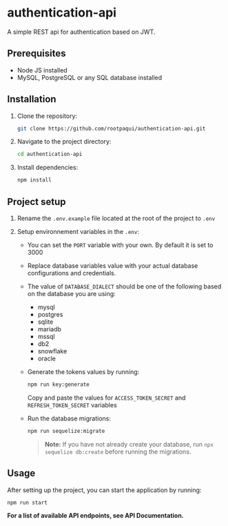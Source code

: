 # authentication-api

A simple REST api for authentication based on JWT.

## Prerequisites

+ Node JS installed
+ MySQL, PostgreSQL or any SQL database installed

## Installation

1. Clone the repository:
    ```bash
   git clone https://github.com/rootpaqui/authentication-api.git
    ```
2. Navigate to the project directory:
    ```bash
    cd authentication-api
    ```
3. Install dependencies:
    ```bash
    npm install
    ```

## Project setup 

1. Rename the `.env.example` file located at the root of the project to `.env`

2. Setup environnement variables in the `.env`:
    + You can set the `PORT` variable with your own. By default it is set to 3000

    + Replace database variables value with your actual database configurations and credentials.

    + The value of `DATABASE_DIALECT` should be one of the following based on the database you are using:
      + mysql
      + postgres
      + sqlite
      + mariadb
      + mssql
      + db2
      + snowflake
      + oracle

    + Generate the tokens values by running:
      ```bash
      npm run key:generate
      ```
      Copy and paste the values for `ACCESS_TOKEN_SECRET` and `REFRESH_TOKEN_SECRET` variables
    
    + Run the database migrations:
      ```bash
      npm run sequelize:migrate
      ```
      > **Note:** If you have not already create your database, run `npx sequelize db:create` before running the migrations.

## Usage
After setting up the project, you can start the application by running:
```
npm run start
```
**For a list of available API endpoints, see API Documentation.**